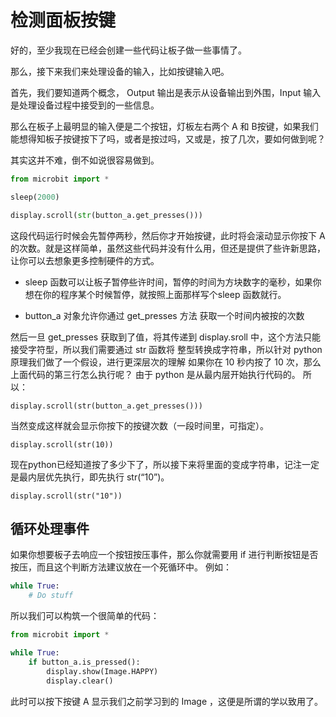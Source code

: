 检测面板按键
============

好的，至少我现在已经会创建一些代码让板子做一些事情了。

那么，接下来我们来处理设备的输入，比如按键输入吧。

首先，我们要知道两个概念， Output 输出是表示从设备输出到外围，Input 输入是处理设备过程中接受到的一些信息。

那么在板子上最明显的输入便是二个按钮，灯板左右两个 A 和 B按键，如果我们能想得知板子按键按下了吗，或者是按过吗，又或是，按了几次，要如何做到呢？

其实这并不难，倒不如说很容易做到。

```python
from microbit import *

sleep(2000)

display.scroll(str(button_a.get_presses()))
```

这段代码运行时候会先暂停两秒，然后你才开始按键，此时将会滚动显示你按下 A 的次数。就是这样简单，虽然这些代码并没有什么用，但还是提供了些许新思路，让你可以去想象更多控制硬件的方式。

* sleep 函数可以让板子暂停些许时间，暂停的时间为方块数字的毫秒，如果你想在你的程序某个时候暂停，就按照上面那样写个sleep 函数就行。

* button\_a 对象允许你通过 get\_presses 方法 获取一个时间内被按的次数

然后一旦 get\_presses 获取到了值，将其传递到 display.sroll 中，这个方法只能接受字符型，所以我们需要通过 str 函数将 整型转换成字符串，所以针对 python 原理我们做了一个假设，进行更深层次的理解 如果你在 10 秒内按了 10 次，那么上面代码的第三行怎么执行呢？ 由于 python 是从最内层开始执行代码的。 所以：

`display.scroll(str(button_a.get_presses()))`

当然变成这样就会显示你按下的按键次数（一段时间里，可指定）。

`display.scroll(str(10))`

现在python已经知道按了多少下了，所以接下来将里面的变成字符串，记注一定是最内层优先执行，即先执行 str(“10”)。

`display.scroll(str("10"))`

循环处理事件
------------

如果你想要板子去响应一个按钮按压事件，那么你就需要用 if 进行判断按钮是否按压，而且这个判断方法建议放在一个死循环中。 例如：

```python
while True:
    # Do stuff
```

所以我们可以构筑一个很简单的代码：

```python
from microbit import *

while True:
    if button_a.is_pressed():
        display.show(Image.HAPPY)
        display.clear()
```

此时可以按下按键 A 显示我们之前学习到的 Image ，这便是所谓的学以致用了。
